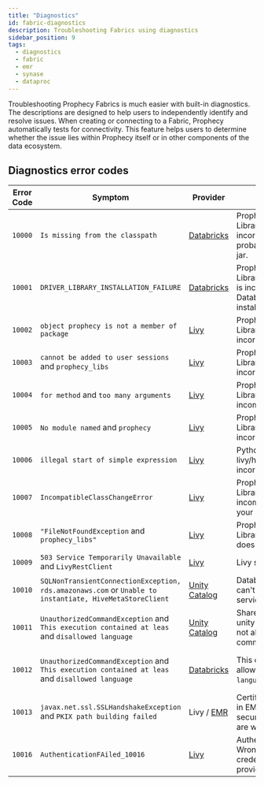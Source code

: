 ```yaml
---
title: "Diagnostics"
id: fabric-diagnostics
description: Troubleshooting Fabrics using diagnostics
sidebar_position: 9
tags:
  - diagnostics
  - fabric
  - emr
  - synase
  - dataproc
---
```


Troubleshooting Prophecy Fabrics is much easier with built-in diagnostics. The descriptions are designed to help users to independently identify and resolve issues. When creating or connecting to a Fabric, Prophecy automatically tests for connectivity. This feature helps users to determine whether the issue lies within Prophecy itself or in other components of the data ecosystem.

## Diagnostics error codes

| Error Code | Symptom                                                                                                 | Provider                                                                                  | Cause                                                                         | Resolution                                                                                                                                                             |
| ---------- | ------------------------------------------------------------------------------------------------------- | ----------------------------------------------------------------------------------------- | ----------------------------------------------------------------------------- | ---------------------------------------------------------------------------------------------------------------------------------------------------------------------- |
| `10000`    | `Is missing from the classpath`                                                                         | [Databricks](/docs/Spark/fabrics/databricks.md#databricks)                                | Prophecy Library(Scala) is incorrect. You're probably using thin jar.         | Use assembly `jar(${scalaFatJarName})` in the library section of the Fabric settings.                                                                                  |
| `10001`    | `DRIVER_LIBRARY_INSTALLATION_FAILURE`                                                                   | [Databricks](/docs/Spark/fabrics/databricks.md#databricks)                                | Prophecy Library(Scala/Python) is incorrect. Databricks could not install it. | Please provide the valid library path in the Fabric.                                                                                                                   |
| `10002`    | `object prophecy is not a member of package`                                                            | [Livy](/docs/Spark/fabrics/fabrics.md#fabrics-using-apache-livy)                          | Prophecy Library(Scala) is incorrect.                                         | Please ensure that the library path exists and you’re using the assembly `jar(${scalaFatJarName})`.                                                                    |
| `10003`    | `cannot be added to user sessions` and `prophecy_libs`                                                  | [Livy](/docs/Spark/fabrics/fabrics.md#fabrics-using-apache-livy)                          | Prophecy Library(Python) is incorrect.                                        | Please ensure that the library path exists and you’re using correct `file(${pythonPLibName})`.                                                                         |
| `10004`    | `for method` and `too many arguments`                                                                   | [Livy](/docs/Spark/fabrics/fabrics.md#fabrics-using-apache-livy)                          | Prophecy Library(Scala) is incompatible.                                      | Please use the correct `version(${Globals.prophecyLibsVersion})` in the library section of Fabric settings.                                                            |
| `10005`    | `No module named` and `prophecy`                                                                        | [Livy](/docs/Spark/fabrics/fabrics.md#fabrics-using-apache-livy)                          | Prophecy Library(Python) is incorrect.                                        | Please provide the valid library path in the Fabric.                                                                                                                   |
| `10006`    | `illegal start of simple expression`                                                                    | [Livy](/docs/Spark/fabrics/fabrics.md#fabrics-using-apache-livy)                          | Python version in livy/hadoop is incorrect.                                   | Please make sure you have python3 there.                                                                                                                               |
| `10007`    | `IncompatibleClassChangeError`                                                                          | [Livy](/docs/Spark/fabrics/fabrics.md#fabrics-using-apache-livy)                          | Prophecy Library(Scala) is incompatible with your Spark version.              | Please use the correct assembly `jar(${scalaFatJarName})` in the library section of the Fabric settings.                                                               |
| `10008`    | `"FileNotFoundException` and `prophecy_libs"`                                                           | [Livy](/docs/Spark/fabrics/fabrics.md#fabrics-using-apache-livy)                          | Prophecy Library(Python) path does not exist.                                 | Please ensure that the file exists as per the path in the library section of the Fabric settings.                                                                      |
| `10009`    | `503 Service Temporarily Unavailable` and `LivyRestClient`                                              | [Livy](https://livy.apache.org/docs/latest/rest-api.html)                                 | Livy service is down.                                                         | Please make sure the livy service is up before executing this command.                                                                                                 |
| `10010`    | `SQLNonTransientConnectionException, rds.amazonaws.com` or `Unable to instantiate, HiveMetaStoreClient` | [Unity Catalog](https://docs.databricks.com/en/resources/supported-regions.html#rds)      | Databricks cluster can't access RDS service.                                  | Please ensure that the cluster can access to the same region's RDS endpoint as documented [here](https://docs.databricks.com/en/resources/supported-regions.html#rds). |
| `10011`    | `UnauthorizedCommandException` and `This execution contained at leas` and `disallowed language`         | [Unity Catalog](/docs/concepts/project/project.md#1-create-new-project)                   | Shared cluster in unity catalog does not allow Scala commands.                | Please use this cluster with Python Pipeline.                                                                                                                          |
| `10012`    | `UnauthorizedCommandException` and `This execution contained at leas` and `disallowed language`         | [Databricks](https://docs.databricks.com/en/administration-guide/users-groups/index.html) | This cluster does not allow `${pipeline's language}` command.                 | Please check with the Databricks workspace administrator to provide the execution access to `${pipeline's language}` language.                                         |
| `10013`    | `javax.net.ssl.SSLHandshakeException` and `PKIX path building failed`                                   | Livy / [EMR](https://docs.aws.amazon.com/emr/latest/ManagementGuide/emr-security.html)    | Certificates provided in EMR cluster's security configuration are wrong.      | Please ensure that EMR cluster's security configuration is using correct certificates.                                                                                 |
| `10016`    | `AuthenticationFAiled_10016`                                                                            | [Livy](/docs/Spark/fabrics/fabrics.md#fabrics-using-apache-livy)                          | Authentication failed. Wrong or no auth credentials were provided.            | Make sure correct auth credentials are provided.                                                                                                                       |
